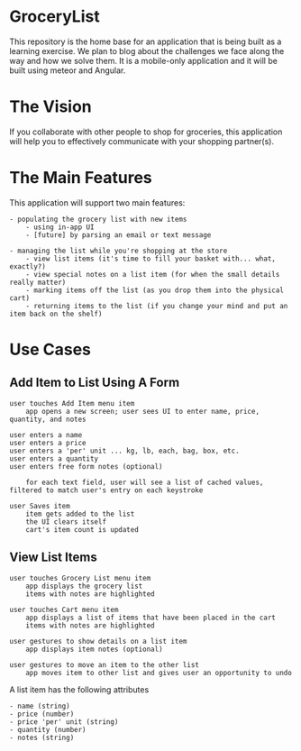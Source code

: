 # GroceryList

This repository is the home base for an application that is being built as a learning exercise. We plan to blog about the challenges we face along the way and how we solve them. It is a mobile-only application and it will be built using meteor and Angular.

# The Vision

If you collaborate with other people to shop for groceries, this application will help you to effectively communicate with your shopping partner(s). 

# The Main Features

This application will support two main features:

	- populating the grocery list with new items  
		- using in-app UI
		- [future] by parsing an email or text message

	- managing the list while you're shopping at the store	
		- view list items (it's time to fill your basket with... what, exactly?)
		- view special notes on a list item (for when the small details really matter)
		- marking items off the list (as you drop them into the physical cart)
		- returning items to the list (if you change your mind and put an item back on the shelf)

# Use Cases

## Add Item to List Using A Form

	user touches Add Item menu item
		app opens a new screen; user sees UI to enter name, price, quantity, and notes
	
	user enters a name	
	user enters a price
	user enters a 'per' unit ... kg, lb, each, bag, box, etc.
	user enters a quantity
	user enters free form notes (optional)

		for each text field, user will see a list of cached values, filtered to match user's entry on each keystroke

	user Saves item
		item gets added to the list
		the UI clears itself
		cart's item count is updated

## View List Items
	
	user touches Grocery List menu item
		app displays the grocery list
		items with notes are highlighted

	user touches Cart menu item
		app displays a list of items that have been placed in the cart 
		items with notes are highlighted

	user gestures to show details on a list item
		app displays item notes (optional)

	user gestures to move an item to the other list
		app moves item to other list and gives user an opportunity to undo
	

A list item has the following attributes

	- name (string)
	- price (number)
	- price 'per' unit (string)
	- quantity (number)
	- notes (string)

